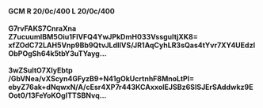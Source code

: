 #### GCM R 20/0c/400 L 20/0c/400
**G7rvFAKS7CnraXna**<br/>**Z7ucuumlBM5Oiu1FIVFQ4YwJPkDmH033VssguItjXK8=**<br/>**xfZOdC72LAH5Vnp9Bb9QtvJLdIlVS/JR1AqCyhLR3sQas4tYvr7XY4UEdzIObPOgSh64k5tbY3uTYayg...**<br/><br/>
**3wZSultO7XIyEbtp**<br/>**/GbVNea/vXScyn4GFyzB9+N41gOkUcrtnhF8MnoLtPI=**<br/>**ebyZ76ak+dNqwxN/A/cEsr4XP7r443KCAxxolEJSBz6SlSJErSAddwkz9EOot0/13FeYoKOgITTSBNvq...**